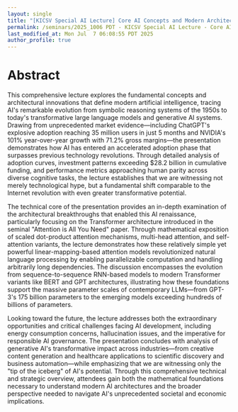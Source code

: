 ```yaml
---
layout: single
title: "[KICSV Special AI Lecture] Core AI Concepts and Modern Architectures"
permalink: /seminars/2025_1006 PDT - KICSV Special AI Lecture - Core AI Concepts and Modern Architectures/abstract
last_modified_at: Mon Jul  7 06:08:55 PDT 2025
author_profile: true
---
```


# Abstract

<!--
This lecture provides a comprehensive journey through the foundations and modern architectures of artificial intelligence, designed specifically for college students entering the rapidly evolving AI landscape. Beginning with AI's historical evolution from the 1950s rule-based systems through today's breakthrough achievements, we explore the unprecedented acceleration in AI capabilities—from AlexNet's 2012 ImageNet victory to the 2024 proliferation of advanced models like GPT-4o, Claude Sonnet, and AlphaFold 3. Students will gain critical perspective on AI's current "sunrise phase," understanding both the explosive market growth (evidenced by ChatGPT's 35M users in 5 months and NVIDIA's 101% year-over-year growth) and the underlying technological foundations that enable these remarkable capabilities.

The technical core of the lecture demystifies machine learning fundamentals through a mathematical lens, progressing from basic statistical formulations to deep learning architectures. We'll explore how concepts like maximum likelihood estimation and KL divergence provide the theoretical foundation for modern AI systems, then dive deep into neural networks, backpropagation, and the revolutionary Transformer architecture that powers today's large language models. Special attention is given to understanding the "Attention is All You Need" breakthrough that enables LLMs to process sequences of unprecedented length while maintaining computational efficiency—a key factor in AI's recent acceleration.

Finally, we examine generative AI as both a mathematical framework and a transformative business force, covering everything from Variational Autoencoders and GANs to the latest developments in multimodal AI systems. Students will understand how generative models work at a fundamental level while appreciating their profound impact across industries—from creative applications in design and entertainment to life sciences applications in drug discovery and personalized medicine. The lecture concludes with forward-looking perspectives on AI's trajectory, emphasizing the importance of responsible development, human-AI collaboration, and the critical role that today's students will play in shaping AI's future applications and ethical frameworks.
-->

This comprehensive lecture explores the fundamental concepts and architectural innovations that define modern artificial intelligence, tracing AI's remarkable evolution from symbolic reasoning systems of the 1950s to today's transformative large language models and generative AI systems. Drawing from unprecedented market evidence—including ChatGPT's explosive adoption reaching 35 million users in just 5 months and NVIDIA's 101% year-over-year growth with 71.2% gross margins—the presentation demonstrates how AI has entered an accelerated adoption phase that surpasses previous technology revolutions. Through detailed analysis of adoption curves, investment patterns exceeding $28.2 billion in cumulative funding, and performance metrics approaching human parity across diverse cognitive tasks, the lecture establishes that we are witnessing not merely technological hype, but a fundamental shift comparable to the Internet revolution with even greater transformative potential.

The technical core of the presentation provides an in-depth examination of the architectural breakthroughs that enabled this AI renaissance, particularly focusing on the Transformer architecture introduced in the seminal "Attention is All You Need" paper. Through mathematical exposition of scaled dot-product attention mechanisms, multi-head attention, and self-attention variants, the lecture demonstrates how these relatively simple yet powerful linear-mapping-based attention models revolutionized natural language processing by enabling parallelizable computation and handling arbitrarily long dependencies. The discussion encompasses the evolution from sequence-to-sequence RNN-based models to modern Transformer variants like BERT and GPT architectures, illustrating how these foundations support the massive parameter scales of contemporary LLMs—from GPT-3's 175 billion parameters to the emerging models exceeding hundreds of billions of parameters.

Looking toward the future, the lecture addresses both the extraordinary opportunities and critical challenges facing AI development, including energy consumption concerns, hallucination issues, and the imperative for responsible AI governance. The presentation concludes with analysis of generative AI's transformative impact across industries—from creative content generation and healthcare applications to scientific discovery and business automation—while emphasizing that we are witnessing only the "tip of the iceberg" of AI's potential. Through this comprehensive technical and strategic overview, attendees gain both the mathematical foundations necessary to understand modern AI architectures and the broader perspective needed to navigate AI's unprecedented societal and economic implications.
